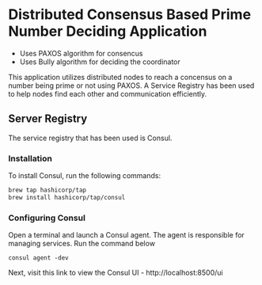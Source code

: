 # Distributed Consensus Based Prime Number Deciding Application

- Uses PAXOS algorithm for consencus
- Uses Bully algorithm for deciding the coordinator

This application utilizes distributed nodes to reach a concensus on a number being prime or not using PAXOS.
A Service Registry has been used to help nodes find each other and communication efficiently. 


## Server Registry

The service registry that has been used is Consul.

### Installation

To install Consul, run the following commands:

```bash
brew tap hashicorp/tap
brew install hashicorp/tap/consul
```

### Configuring Consul

Open a terminal and launch a Consul agent. The agent is responsible for managing services. Run the command below

```
consul agent -dev
```

Next, visit this link to view the Consul UI - http://localhost:8500/ui



